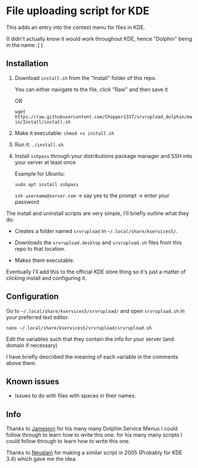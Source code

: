 # File uploading script for KDE

This adds an entry into the context menu for files in KDE.

(I didn't actually know it would work throughout KDE, hence "Dolphin" being in the name :] )

## Installation

1. Download `install.sh` from the "Install" folder of this repo.
  
    You can either navigate to the file, click "Raw" and then save it

    OR

    `wget https://raw.githubusercontent.com/Chopper1337/srvrupload_dolphin/main/Install/install.sh`

1. Make it executable: `chmod +x install.sh`

1. Run it: `./install.sh`

1. Install `sshpass` through your distributions package manager and SSH into your server at least once

    Example for Ubuntu:

    `sudo apt install sshpass`

    `ssh username@server.com` -> say yes to the prompt -> enter your password

The install and uninstall scripts are very simple, I'll briefly outline what they do:

* Creates a folder named `srvrupload` in `~/.local/share/kservices5/`.

* Downloads the `srvrupload.desktop` and `srvrupload.sh` files from this repo to that location.

* Makes them executable.

Eventually I'll add this to the official KDE store thing so it's just a matter of clicking install and configuring it.

## Configuration

Go to `~/.local/share/kservices5/srvrupload/` and open `srvrupload.sh` in your preferred text editor.

`nano ~/.local/share/kservices5/srvrupload/srvrupload.sh`

Edit the variables such that they contain the info for your server (and domain if necessary)

I have briefly described the meaning of each variable in the comments above them.

## Known issues

* Issues to do with files with spaces in their names.

## Info

Thanks to [Jamesjon](https://www.pling.com/u/jamesjon/) for his many many Dolphin Service Menus I could follow through to learn how to write this one. for his many many scripts I could follow through to learn how to write this one.

Thanks to [Nevalain](https://store.kde.org/u/nevalain) for making a similar script in 2005 (Probably for KDE 3.4) which gave me the idea.

